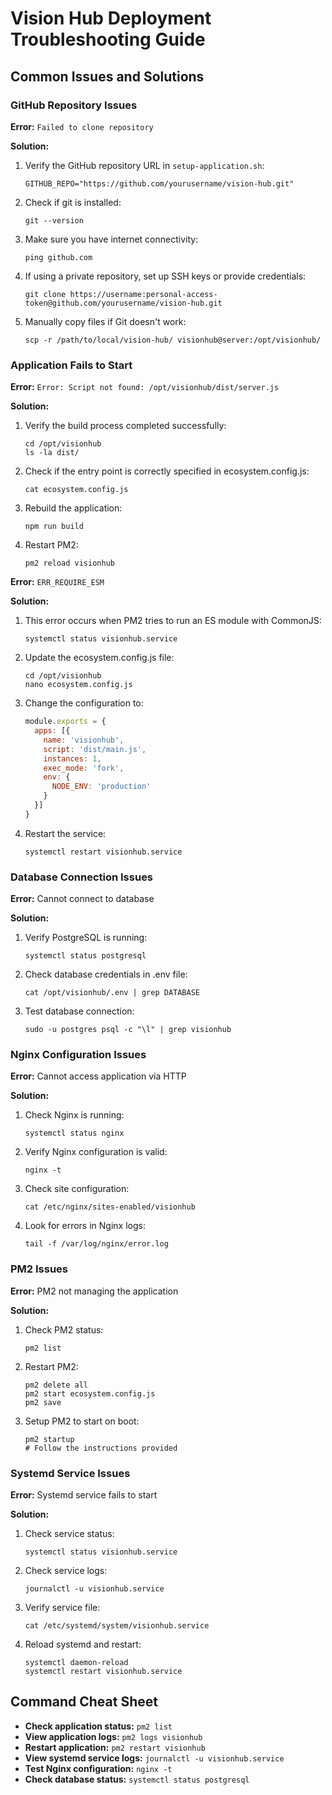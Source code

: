 # Vision Hub Deployment Troubleshooting Guide

## Common Issues and Solutions

### GitHub Repository Issues

**Error:** `Failed to clone repository`

**Solution:**
1. Verify the GitHub repository URL in `setup-application.sh`:
   ```
   GITHUB_REPO="https://github.com/yourusername/vision-hub.git"
   ```

2. Check if git is installed:
   ```
   git --version
   ```

3. Make sure you have internet connectivity:
   ```
   ping github.com
   ```

4. If using a private repository, set up SSH keys or provide credentials:
   ```
   git clone https://username:personal-access-token@github.com/yourusername/vision-hub.git
   ```

5. Manually copy files if Git doesn't work:
   ```
   scp -r /path/to/local/vision-hub/ visionhub@server:/opt/visionhub/
   ```

### Application Fails to Start

**Error:** `Error: Script not found: /opt/visionhub/dist/server.js`

**Solution:** 
1. Verify the build process completed successfully:
   ```
   cd /opt/visionhub
   ls -la dist/
   ```

2. Check if the entry point is correctly specified in ecosystem.config.js:
   ```
   cat ecosystem.config.js
   ```

3. Rebuild the application:
   ```
   npm run build
   ```

4. Restart PM2:
   ```
   pm2 reload visionhub
   ```

**Error:** `ERR_REQUIRE_ESM`

**Solution:**
1. This error occurs when PM2 tries to run an ES module with CommonJS:
   ```
   systemctl status visionhub.service
   ```

2. Update the ecosystem.config.js file:
   ```
   cd /opt/visionhub
   nano ecosystem.config.js
   ```
   
3. Change the configuration to:
   ```javascript
   module.exports = {
     apps: [{
       name: 'visionhub',
       script: 'dist/main.js',
       instances: 1,
       exec_mode: 'fork',
       env: {
         NODE_ENV: 'production'
       }
     }]
   }
   ```

4. Restart the service:
   ```
   systemctl restart visionhub.service
   ```

### Database Connection Issues

**Error:** Cannot connect to database

**Solution:**
1. Verify PostgreSQL is running:
   ```
   systemctl status postgresql
   ```

2. Check database credentials in .env file:
   ```
   cat /opt/visionhub/.env | grep DATABASE
   ```

3. Test database connection:
   ```
   sudo -u postgres psql -c "\l" | grep visionhub
   ```

### Nginx Configuration Issues

**Error:** Cannot access application via HTTP

**Solution:**
1. Check Nginx is running:
   ```
   systemctl status nginx
   ```

2. Verify Nginx configuration is valid:
   ```
   nginx -t
   ```

3. Check site configuration:
   ```
   cat /etc/nginx/sites-enabled/visionhub
   ```

4. Look for errors in Nginx logs:
   ```
   tail -f /var/log/nginx/error.log
   ```

### PM2 Issues

**Error:** PM2 not managing the application

**Solution:**
1. Check PM2 status:
   ```
   pm2 list
   ```

2. Restart PM2:
   ```
   pm2 delete all
   pm2 start ecosystem.config.js
   pm2 save
   ```

3. Setup PM2 to start on boot:
   ```
   pm2 startup
   # Follow the instructions provided
   ```

### Systemd Service Issues

**Error:** Systemd service fails to start

**Solution:**
1. Check service status:
   ```
   systemctl status visionhub.service
   ```

2. Check service logs:
   ```
   journalctl -u visionhub.service
   ```

3. Verify service file:
   ```
   cat /etc/systemd/system/visionhub.service
   ```

4. Reload systemd and restart:
   ```
   systemctl daemon-reload
   systemctl restart visionhub.service
   ```

## Command Cheat Sheet

- **Check application status:** `pm2 list`
- **View application logs:** `pm2 logs visionhub`
- **Restart application:** `pm2 restart visionhub`
- **View systemd service logs:** `journalctl -u visionhub.service`
- **Test Nginx configuration:** `nginx -t`
- **Check database status:** `systemctl status postgresql`
